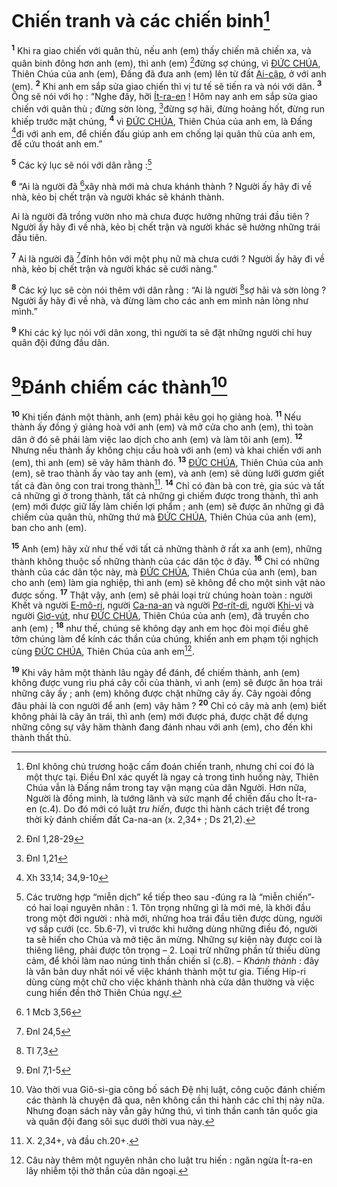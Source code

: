 # Chiến tranh và các chiến binh[^2-6609195d-d736-413b-808f-4d2a9c5d43b9]
<sup><b>1</b></sup> Khi ra giao chiến với quân thù, nếu anh (em) thấy chiến mã chiến xa, và quân binh đông hơn anh (em), thì anh (em) [^2@-6609195d-d736-413b-808f-4d2a9c5d43b9]đừng sợ chúng, vì [ĐỨC CHÚA](), Thiên Chúa của anh (em), Đấng đã đưa anh (em) lên từ đất [Ai-cập](), ở với anh (em). <sup><b>2</b></sup> Khi anh em sắp sửa giao chiến thì vị tư tế sẽ tiến ra và nói với dân. <sup><b>3</b></sup> Ông sẽ nói với họ : “Nghe đây, hỡi [Ít-ra-en]() ! Hôm nay anh em sắp sửa giao chiến với quân thù ; đừng sờn lòng, [^3@-6609195d-d736-413b-808f-4d2a9c5d43b9]đừng sợ hãi, đừng hoảng hốt, đừng run khiếp trước mặt chúng, <sup><b>4</b></sup> vì [ĐỨC CHÚA](), Thiên Chúa của anh em, là Đấng [^4@-6609195d-d736-413b-808f-4d2a9c5d43b9]đi với anh em, để chiến đấu giúp anh em chống lại quân thù của anh em, để cứu thoát anh em.”

<sup><b>5</b></sup> Các ký lục sẽ nói với dân rằng :[^3-6609195d-d736-413b-808f-4d2a9c5d43b9]

<sup><b>6</b></sup> “Ai là người đã [^5@-6609195d-d736-413b-808f-4d2a9c5d43b9]xây nhà mới mà chưa khánh thành ? Người ấy hãy đi về nhà, kẻo bị chết trận và người khác sẽ khánh thành.

Ai là người đã trồng vườn nho mà chưa được hưởng những trái đầu tiên ? Người ấy hãy đi về nhà, kẻo bị chết trận và người khác sẽ hưởng những trái đầu tiên.

<sup><b>7</b></sup> Ai là người đã [^6@-6609195d-d736-413b-808f-4d2a9c5d43b9]đính hôn với một phụ nữ mà chưa cưới ? Người ấy hãy đi về nhà, kẻo bị chết trận và người khác sẽ cưới nàng.”

<sup><b>8</b></sup> Các ký lục sẽ còn nói thêm với dân rằng : “Ai là người [^7@-6609195d-d736-413b-808f-4d2a9c5d43b9]sợ hãi và sờn lòng ? Người ấy hãy đi về nhà, và đừng làm cho các anh em mình nản lòng như mình.”

<sup><b>9</b></sup> Khi các ký lục nói với dân xong, thì người ta sẽ đặt những người chỉ huy quân đội đứng đầu dân.

# [^8@-6609195d-d736-413b-808f-4d2a9c5d43b9]Đánh chiếm các thành[^4-6609195d-d736-413b-808f-4d2a9c5d43b9]
<sup><b>10</b></sup> Khi tiến đánh một thành, anh (em) phải kêu gọi họ giảng hoà. <sup><b>11</b></sup> Nếu thành ấy đồng ý giảng hoà với anh (em) và mở cửa cho anh (em), thì toàn dân ở đó sẽ phải làm việc lao dịch cho anh (em) và làm tôi anh (em). <sup><b>12</b></sup> Nhưng nếu thành ấy không chịu cầu hoà với anh (em) và khai chiến với anh (em), thì anh (em) sẽ vây hãm thành đó. <sup><b>13</b></sup> [ĐỨC CHÚA](), Thiên Chúa của anh (em), sẽ trao thành ấy vào tay anh (em), và anh (em) sẽ dùng lưỡi gươm giết tất cả đàn ông con trai trong thành[^5-6609195d-d736-413b-808f-4d2a9c5d43b9]. <sup><b>14</b></sup> Chỉ có đàn bà con trẻ, gia súc và tất cả những gì ở trong thành, tất cả những gì chiếm được trong thành, thì anh (em) mới được giữ lấy làm chiến lợi phẩm ; anh (em) sẽ được ăn những gì đã chiếm của quân thù, những thứ mà [ĐỨC CHÚA](), Thiên Chúa của anh (em), ban cho anh (em).

<sup><b>15</b></sup> Anh (em) hãy xử như thế với tất cả những thành ở rất xa anh (em), những thành không thuộc số những thành của các dân tộc ở đây. <sup><b>16</b></sup> Chỉ có những thành của các dân tộc này, mà [ĐỨC CHÚA](), Thiên Chúa của anh (em), ban cho anh (em) làm gia nghiệp, thì anh (em) sẽ không để cho một sinh vật nào được sống. <sup><b>17</b></sup> Thật vậy, anh (em) sẽ phải loại trừ chúng hoàn toàn : người Khết và người [E-mô-ri](), người [Ca-na-an]() và người [Pơ-rít-di](), người [Khi-vi]() và người [Giơ-vút](), như [ĐỨC CHÚA](), Thiên Chúa của anh (em), đã truyền cho anh (em) ; <sup><b>18</b></sup> như thế, chúng sẽ không dạy anh em học đòi mọi điều ghê tởm chúng làm để kính các thần của chúng, khiến anh em phạm tội nghịch cùng [ĐỨC CHÚA](), Thiên Chúa của anh em[^6-6609195d-d736-413b-808f-4d2a9c5d43b9].

<sup><b>19</b></sup> Khi vây hãm một thành lâu ngày để đánh, để chiếm thành, anh (em) không được vung rìu phá cây cối của thành, vì anh (em) sẽ được ăn hoa trái những cây ấy ; anh (em) không được chặt những cây ấy. Cây ngoài đồng đâu phải là con người để anh (em) vây hãm ? <sup><b>20</b></sup> Chỉ có cây mà anh (em) biết không phải là cây ăn trái, thì anh (em) mới được phá, được chặt để dựng những công sự vây hãm thành đang đánh nhau với anh (em), cho đến khi thành thất thủ.

[^2-6609195d-d736-413b-808f-4d2a9c5d43b9]: Đnl không chủ trương hoặc cấm đoán chiến tranh, nhưng chỉ coi đó là một thực tại. Điều Đnl xác quyết là ngay cả trong tình huống này, Thiên Chúa vẫn là Đấng nắm trong tay vận mạng của dân Người. Hơn nữa, Người là đồng minh, là tướng lãnh và sức mạnh để chiến đấu cho Ít-ra-en (c.4). Do đó mới có luật *tru hiến*, được thi hành cách triệt để trong thời kỳ đánh chiếm đất Ca-na-an (x. 2,34+ ; Ds 21,2).
[^3-6609195d-d736-413b-808f-4d2a9c5d43b9]: Các trường hợp “miễn dịch” kể tiếp theo sau -đúng ra là “miễn chiến”- có hai loại nguyên nhân : 1. Tôn trọng những gì là mới mẻ, là khởi đầu trong một đời người : nhà mới, những hoa trái đầu tiên được dùng, người vợ sắp cưới (cc. 5b.6-7), vì trước khi hưởng dùng những điều đó, người ta sẽ hiến cho Chúa và mở tiệc ăn mừng. Những sự kiện này được coi là thiêng liêng, phải được tôn trọng – 2. Loại trừ những phần tử thiếu dũng cảm, để khỏi làm nao núng tinh thần chiến sĩ (c.8). – *Khánh thành* : đây là văn bản duy nhất nói về việc khánh thành một tư gia. Tiếng Híp-ri dùng cùng một chữ cho việc khánh thành nhà cửa dân thường và việc cung hiến đền thờ Thiên Chúa ngự.
[^4-6609195d-d736-413b-808f-4d2a9c5d43b9]: Vào thời vua Giô-si-gia công bố sách Đệ nhị luật, công cuộc đánh chiếm các thành là chuyện đã qua, nên không cần thi hành các chỉ thị này nữa. Nhưng đoạn sách này vẫn gây hứng thú, vì tinh thần canh tân quốc gia và quân đội đang sôi sục dưới thời vua này.
[^5-6609195d-d736-413b-808f-4d2a9c5d43b9]: X. 2,34+, và đầu ch.20+.
[^6-6609195d-d736-413b-808f-4d2a9c5d43b9]: Câu này thêm một nguyên nhân cho luật tru hiến : ngăn ngừa Ít-ra-en lây nhiễm tội thờ thần của dân ngoại.
[^2@-6609195d-d736-413b-808f-4d2a9c5d43b9]: Đnl 1,28-29
[^3@-6609195d-d736-413b-808f-4d2a9c5d43b9]: Đnl 1,21
[^4@-6609195d-d736-413b-808f-4d2a9c5d43b9]: Xh 33,14; 34,9-10
[^5@-6609195d-d736-413b-808f-4d2a9c5d43b9]: 1 Mcb 3,56
[^6@-6609195d-d736-413b-808f-4d2a9c5d43b9]: Đnl 24,5
[^7@-6609195d-d736-413b-808f-4d2a9c5d43b9]: Tl 7,3
[^8@-6609195d-d736-413b-808f-4d2a9c5d43b9]: Đnl 7,1-5